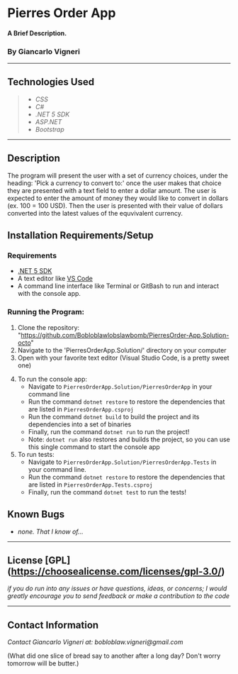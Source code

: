 # Pierres Order App

#### A Brief Description. 
### By Giancarlo Vigneri
---
## Technologies Used

>* _CSS_
>* _C#_
>* _.NET 5 SDK_
>* _ASP.NET_
>* _Bootstrap_

---
## Description 
The program will present the user with a set of currency choices, under the heading: 'Pick a currency to convert to:' once the user makes that choice they are presented with a text field to enter a dollar amount. The user is expected to enter the amount of money they would like to convert in dollars (ex. 100 = 100 USD). Then the user is presented with their value of dollars converted into the latest values of the equvivalent currency. 

## Installation Requirements/Setup

### Requirements

- [.NET 5 SDK](https://dotnet.microsoft.com/download/dotnet/5.0)
- A text editor like [VS Code](https://code.visualstudio.com/)
- A command line interface like Terminal or GitBash to run and interact with the console app.

### Running the Program:
1) Clone the repository: "https://github.com/Bobloblawlobslawbomb/PierresOrder-App.Solution-octo"
2) Navigate to the 'PierresOrderApp.Solution/' directory on your computer
3) Open with your favorite text editor (Visual Studio Code, is a pretty sweet one)
4. To run the console app:
   - Navigate to `PierresOrderApp.Solution/PierresOrderApp` in your command line
   - Run the command `dotnet restore` to restore the dependencies that are listed in `PierresOrderApp.csproj`
   - Run the command `dotnet build` to build the project and its dependencies into a set of binaries
   - Finally, run the command `dotnet run` to run the project!
   - Note: `dotnet run` also restores and builds the project, so you can use this single command to start the console app
5. To run tests:
   - Navigate to `PierresOrderApp.Solution/PierresOrderApp.Tests` in your command line.
   - Run the command `dotnet restore` to restore the dependencies that are listed in `PierresOrderApp.Tests.csproj`
   - Finally, run the command `dotnet test` to run the tests!

## Known Bugs

* _none. That I know of..._
---

## License [GPL] (https://choosealicense.com/licenses/gpl-3.0/)
_if you do run into any issues or have questions, ideas, or concerns; I would greatly encourage you to send feedback or make a contribution to the code_

---

## Contact Information
_Contact Giancarlo Vigneri at: bobloblaw.vigneri@gmail.com_ 

(What did one slice of bread say to another after a long day? Don't worry tomorrow will be butter.)
